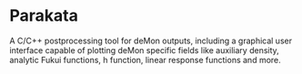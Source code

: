 # Parakata
A C/C++ postprocessing tool for deMon outputs, including a graphical user interface capable of plotting deMon specific fields like auxiliary density, analytic Fukui functions, h function, linear response functions and more.
